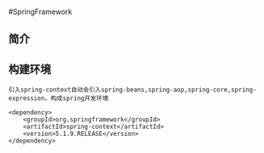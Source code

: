 #SpringFramework
## 简介

## 构建环境
    引入spring-context自动会引入spring-beans,spring-aop,spring-core,spring-expression，构成spring开发环境
    
    <dependency>
        <groupId>org.springframework</groupId>
        <artifactId>spring-context</artifactId>
        <version>5.1.9.RELEASE</version>
    </dependency>